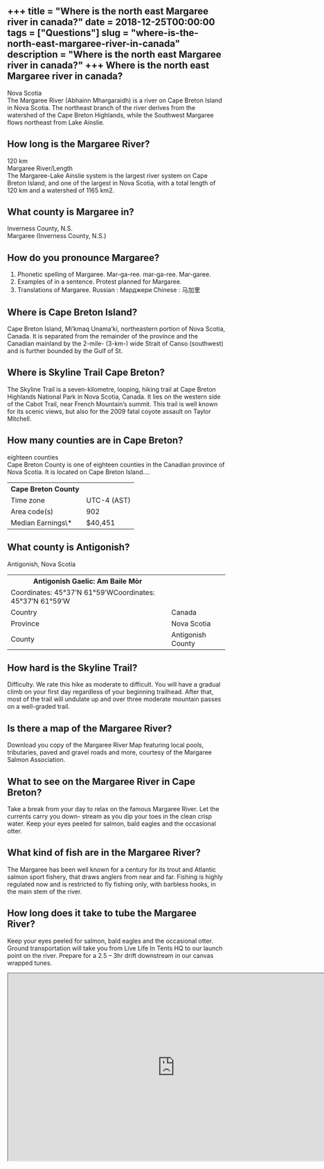 +++
title = "Where is the north east Margaree river in canada?"
date = 2018-12-25T00:00:00
tags = ["Questions"]
slug = "where-is-the-north-east-margaree-river-in-canada"
description = "Where is the north east Margaree river in canada?"
+++
Where is the north east Margaree river in canada?
-------------------------------------------------

Nova Scotia  
The Margaree River (Abhainn Mhargaraidh) is a river on Cape Breton Island in Nova Scotia. The northeast branch of the river derives from the watershed of the Cape Breton Highlands, while the Southwest Margaree flows northeast from Lake Ainslie.

How long is the Margaree River?
-------------------------------

120 km  
Margaree River/Length  
The Margaree-Lake Ainslie system is the largest river system on Cape Breton Island, and one of the largest in Nova Scotia, with a total length of 120 km and a watershed of 1165 km2.

What county is Margaree in?
---------------------------

Inverness County, N.S.  
Margaree (Inverness County, N.S.)

How do you pronounce Margaree?
------------------------------

1. Phonetic spelling of Margaree. Mar-ga-ree. mar-ga-ree. Mar-garee.
2. Examples of in a sentence. Protest planned for Margaree.
3. Translations of Margaree. Russian : Марджери Chinese : 马加里

Where is Cape Breton Island?
----------------------------

Cape Breton Island, Mi’kmaq Unama’ki, northeastern portion of Nova Scotia, Canada. It is separated from the remainder of the province and the Canadian mainland by the 2-mile- (3-km-) wide Strait of Canso (southwest) and is further bounded by the Gulf of St.

Where is Skyline Trail Cape Breton?
-----------------------------------

The Skyline Trail is a seven-kilometre, looping, hiking trail at Cape Breton Highlands National Park in Nova Scotia, Canada. It lies on the western side of the Cabot Trail, near French Mountain’s summit. This trail is well known for its scenic views, but also for the 2009 fatal coyote assault on Taylor Mitchell.

How many counties are in Cape Breton?
-------------------------------------

eighteen counties  
Cape Breton County is one of eighteen counties in the Canadian province of Nova Scotia. It is located on Cape Breton Island….

<table><tr><th>Cape Breton County</th></tr><tr><td>Time zone</td><td>UTC-4 (AST)</td></tr><tr><td>Area code(s)</td><td>902</td></tr><tr><td>Median Earnings\*</td><td>$40,451</td></tr></table>

What county is Antigonish?
--------------------------

Antigonish, Nova Scotia

<table><tr><th>Antigonish Gaelic: Am Baile Mòr</th></tr><tr><td>Coordinates: 45°37′N 61°59′WCoordinates: 45°37′N 61°59′W</td></tr><tr><td>Country</td><td>Canada</td></tr><tr><td>Province</td><td>Nova Scotia</td></tr><tr><td>County</td><td>Antigonish County</td></tr></table>

How hard is the Skyline Trail?
------------------------------

Difficulty. We rate this hike as moderate to difficult. You will have a gradual climb on your first day regardless of your beginning trailhead. After that, most of the trail will undulate up and over three moderate mountain passes on a well-graded trail.

Is there a map of the Margaree River?
-------------------------------------

Download you copy of the Margaree River Map featuring local pools, tributaries, paved and gravel roads and more, courtesy of the Margaree Salmon Association.

What to see on the Margaree River in Cape Breton?
-------------------------------------------------

Take a break from your day to relax on the famous Margaree River. Let the currents carry you down- stream as you dip your toes in the clean crisp water. Keep your eyes peeled for salmon, bald eagles and the occasional otter.

What kind of fish are in the Margaree River?
--------------------------------------------

The Margaree has been well known for a century for its trout and Atlantic salmon sport fishery, that draws anglers from near and far. Fishing is highly regulated now and is restricted to fly fishing only, with barbless hooks, in the main stem of the river.

How long does it take to tube the Margaree River?
-------------------------------------------------

Keep your eyes peeled for salmon, bald eagles and the occasional otter. Ground transportation will take you from Live Life In Tents HQ to our launch point on the river. Prepare for a 2.5 – 3hr drift downstream in our canvas wrapped tunes.

<iframe allow="accelerometer; autoplay; clipboard-write; encrypted-media; gyroscope; picture-in-picture" allowfullscreen="" class="__youtube_prefs__  epyt-is-override  no-lazyload" data-no-lazy="1" data-origheight="433" data-origwidth="770" data-skipgform_ajax_framebjll="" height="433" id="_ytid_62385" loading="lazy" src="https://www.youtube.com/embed/jcEH6NnOGww?enablejsapi=1&autoplay=0&cc_load_policy=0&cc_lang_pref=&iv_load_policy=1&loop=0&modestbranding=0&rel=1&fs=1&playsinline=0&autohide=2&theme=dark&color=red&controls=1&" title="YouTube player" width="770"></iframe>